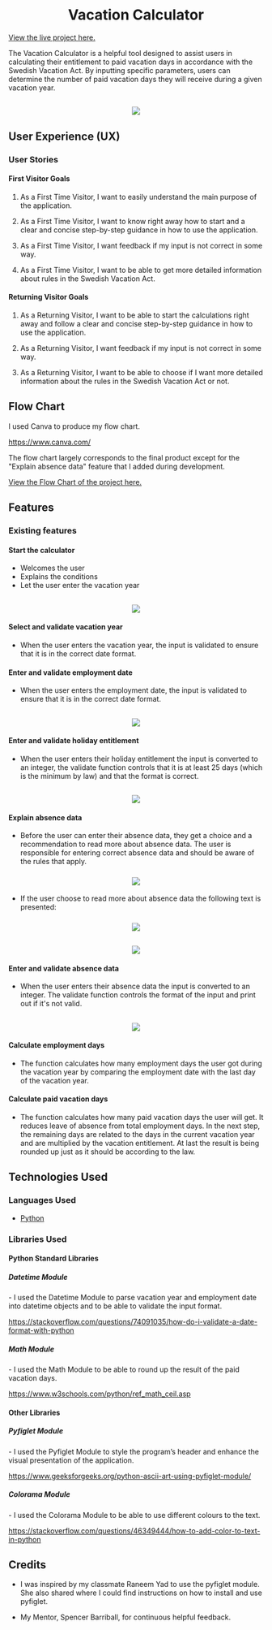 <h1 align="center">Vacation Calculator</h1>

[View the live project here.](https://vacation-calculator-0f929794e117.herokuapp.com/)

The Vacation Calculator is a helpful tool designed to assist users in calculating their entitlement to paid vacation days in accordance with the Swedish Vacation Act. By inputting specific parameters, users can determine the number of paid vacation days they will receive during a given vacation year.

<h2 align="center"><img src="assets/images/vacation-calculator.png">

## User Experience (UX)

### User Stories

#### First Visitor Goals

1. As a First Time Visitor, I want to easily understand the main purpose of the application.

2. As a First Time Visitor, I want to know right away how to start and a clear and concise step-by-step guidance in how to use the application.

3. As a First Time Visitor, I want feedback if my input is not correct in some way.

4. As a First Time Visitor, I want to be able to get more detailed information about rules in the Swedish Vacation Act.

#### Returning Visitor Goals

1. As a Returning Visitor, I want to be able to start the calculations right away and follow a clear and concise step-by-step guidance in how to use the application.

2. As a Returning Visitor, I want feedback if my input is not correct in some way.

3. As a Returning Visitor, I want to be able to choose if I want more detailed information about the rules in the Swedish Vacation Act or not. 

## Flow Chart

I used Canva to produce my flow chart. 

https://www.canva.com/

The flow chart largely corresponds to the final product except for the "Explain absence data" feature that I added during development. 

[View the Flow Chart of the project here.](https://www.canva.com/design/DAF-QQF54tg/LDPiva1vMDlR_EAO3aPBlw/view?utm_content=DAF-QQF54tg&utm_campaign=designshare&utm_medium=link&utm_source=editor)

## Features

### Existing features

#### Start the calculator

- Welcomes the user
- Explains the conditions
- Let the user enter the vacation year

<h2 align="center"><img src="assets/images/start_calculator.png">

#### Select and validate vacation year

- When the user enters the vacation year, the input is validated to ensure that it is in the correct date format.

#### Enter and validate employment date

- When the user enters the employment date, the input is validated to ensure that it is in the correct date format.

<h2 align="center"><img src="assets/images/enter-validate-employment-date.png">

#### Enter and validate holiday entitlement

- When the user enters their holiday entitlement the input is converted to an integer, the validate function controls that it is at least 25 days (which is the minimum by law) and that the format is correct.

<h2 align="center"><img src="assets/images/enter-validate-holiday-entitlement.png">

#### Explain absence data

- Before the user can enter their absence data, they get a choice and a recommendation to read more about absence data. The user is responsible for entering correct absence data and should be aware of the rules that apply.

<h3 align="center"><img src="assets/images/choose-explain-absence-data.png"></h3>

- If the user choose to read more about absence data the following text is presented:

<h3 align="center"><img src="assets/images/explain-absence-data-1.png"></h3>
<h2 align="center"><img src="assets/images/explain-absence-data-2.png"></h2>


#### Enter and validate absence data

- When the user enters their absence data the input is converted to an integer. The validate function controls the format of the input and print out if it's not valid.

<h2 align="center"><img src="assets/images/enter-validate-absence-data.png"></h2>

#### Calculate employment days

- The function calculates how many employment days the user got during the vacation year by comparing the employment date with the last day of the vacation year.

#### Calculate paid vacation days

- The function calculates how many paid vacation days the user will get. It reduces leave of absence from total employment days. In the next step, the remaining days are related to the days in the current vacation year and are multiplied by the vacation entitlement. At last the result is being rounded up just as it should be according to the law.

## Technologies Used

### Languages Used

- [Python](https://en.wikipedia.org/wiki/Python_(programming_language))

### Libraries Used

#### Python Standard Libraries

<h5>Datetime Module</h5>
- I used the Datetime Module to parse vacation year and employment date into datetime objects and to be able to validate the input format.

https://stackoverflow.com/questions/74091035/how-do-i-validate-a-date-format-with-python

<h5>Math Module</h5>
- I used the Math Module to be able to round up the result of the paid vacation days.

https://www.w3schools.com/python/ref_math_ceil.asp


#### Other Libraries

<h5>Pyfiglet Module</h5> 
- I used the Pyfiglet Module to style the program’s header and enhance the visual presentation of the application.

https://www.geeksforgeeks.org/python-ascii-art-using-pyfiglet-module/

<h5>Colorama Module</h5>
- I used the Colorama Module to be able to use different colours to the text.

https://stackoverflow.com/questions/46349444/how-to-add-color-to-text-in-python


## Credits

- I was inspired by my classmate Raneem Yad to use the pyfiglet module. She also shared where I could find instructions on how to install and use pyfiglet.

- My Mentor, Spencer Barriball, for continuous helpful feedback.






